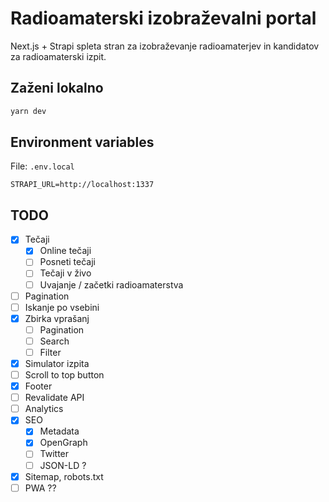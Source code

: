 # Radioamaterski izobraževalni portal

Next.js + Strapi spleta stran za izobraževanje radioamaterjev in kandidatov za radioamaterski izpit.

## Zaženi lokalno

```bash
yarn dev
```

## Environment variables

File: `.env.local`

```
STRAPI_URL=http://localhost:1337
```

## TODO

- [x] Tečaji
  - [x] Online tečaji
  - [ ] Posneti tečaji
  - [ ] Tečaji v živo
  - [ ] Uvajanje / začetki radioamaterstva
- [ ] Pagination
- [ ] Iskanje po vsebini
- [x] Zbirka vprašanj
  - [ ] Pagination
  - [ ] Search
  - [ ] Filter
- [x] Simulator izpita
- [ ] Scroll to top button
- [x] Footer
- [ ] Revalidate API
- [ ] Analytics
- [x] SEO
  - [x] Metadata
  - [x] OpenGraph
  - [ ] Twitter
  - [ ] JSON-LD ?
- [x] Sitemap, robots.txt
- [ ] PWA ??
